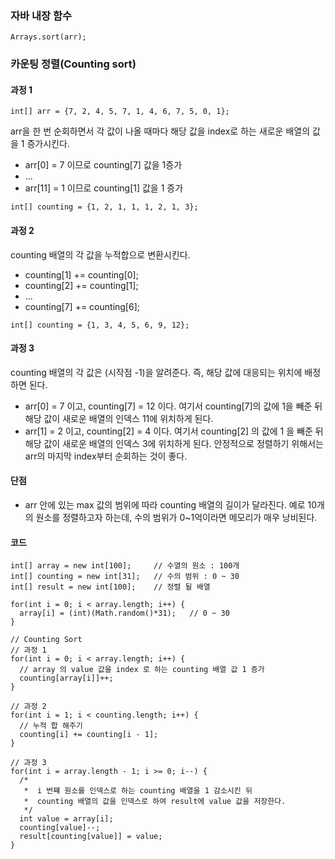 ### 자바 내장 함수
```
Arrays.sort(arr);
```

### 카운팅 정렬(Counting sort)
#### 과정 1
```
int[] arr = {7, 2, 4, 5, 7, 1, 4, 6, 7, 5, 0, 1};
```
arr을 한 번 순회하면서 각 값이 나올 때마다 해당 값을 index로 하는 새로운 배열의 값을 1 증가시킨다.
- arr[0] = 7 이므로 counting[7] 값을 1증가
- ...
- arr[11] = 1 이므로 counting[1] 값을 1 증가
```
int[] counting = {1, 2, 1, 1, 1, 2, 1, 3};
```

#### 과정 2
counting 배열의 각 값을 누적합으로 변환시킨다.
- counting[1] += counting[0];
- counting[2] += counting[1];
- ...
- counting[7] += counting[6];
```
int[] counting = {1, 3, 4, 5, 6, 9, 12};
```

#### 과정 3
counting 배열의 각 값은 (시작점 -1)을 알려준다. 즉, 해당 값에 대응되는 위치에 배정하면 된다.
- arr[0] = 7 이고, counting[7] = 12 이다. 여기서 counting[7]의 값에 1을 빼준 뒤 해당 값이 새로운 배열의 인덱스 11에 위치하게 된다.
- arr[1] = 2 이고, counting[2] = 4 이다. 여기서 counting[2] 의 값에 1 을 빼준 뒤 해당 값이 새로운 배열의 인덱스 3에 위치하게 된다.
안정적으로 정렬하기 위해서는 arr의 마지막 index부터 순회하는 것이 좋다.

#### 단점
- arr 안에 있는 max 값의 범위에 따라 counting 배열의 길이가 달라진다. 예로 10개의 원소를 정렬하고자 하는데, 수의 범위가 0~1억이라면 메모리가 매우 낭비된다.

#### 코드
```
int[] array = new int[100];		// 수열의 원소 : 100개
int[] counting = new int[31];	// 수의 범위 : 0 ~ 30
int[] result = new int[100];	// 정렬 될 배열 

for(int i = 0; i < array.length; i++) {
  array[i] = (int)(Math.random()*31);	// 0 ~ 30
}

// Counting Sort
// 과정 1 
for(int i = 0; i < array.length; i++) {
  // array 의 value 값을 index 로 하는 counting 배열 값 1 증가 
  counting[array[i]]++;			
}

// 과정 2 
for(int i = 1; i < counting.length; i++) {
  // 누적 합 해주기 
  counting[i] += counting[i - 1];
}

// 과정 3
for(int i = array.length - 1; i >= 0; i--) {
  /*
   *  i 번쨰 원소를 인덱스로 하는 counting 배열을 1 감소시킨 뒤 
   *  counting 배열의 값을 인덱스로 하여 result에 value 값을 저장한다.
   */
  int value = array[i];
  counting[value]--;
  result[counting[value]] = value;
}
```
